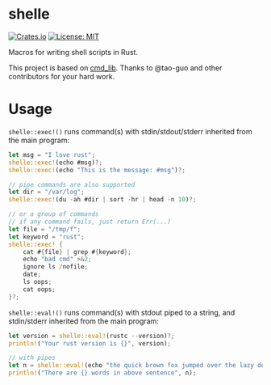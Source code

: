 # shelle

[![Crates.io](https://img.shields.io/crates/v/shelle.svg)](https://crates.io/crates/shelle)
[![License: MIT](https://img.shields.io/badge/License-MIT-orange.svg)](https://opensource.org/licenses/MIT)

Macros for writing shell scripts in Rust.

This project is based on [cmd_lib](https://github.com/rust-shell-script/rust_cmd_lib). Thanks to @tao-guo and other contributors for your hard work.

# Usage

`shelle::exec!()` runs command(s) with stdin/stdout/stderr inherited from the main program:

```rust
let msg = "I love rust";
shelle::exec!(echo #msg)?;
shelle::exec!(echo "This is the message: #msg")?;

// pipe commands are also supported
let dir = "/var/log";
shelle::exec!(du -ah #dir | sort -hr | head -n 10)?;

// or a group of commands
// if any command fails, just return Err(...)
let file = "/tmp/f";
let keyword = "rust";
shelle::exec! {
    cat #{file} | grep #{keyword};
    echo "bad cmd" >&2;
    ignore ls /nofile;
    date;
    ls oops;
    cat oops;
}?;
```

`shelle::eval!()` runs command(s) with stdout piped to a string, and stdin/stderr inherited from the main program:

```rust
let version = shelle::eval!(rustc --version)?;
println!("Your rust version is {}", version);

// with pipes
let n = shelle::eval!(echo "the quick brown fox jumped over the lazy dog" | wc -w)?;
println!("There are {} words in above sentence", n);
```
